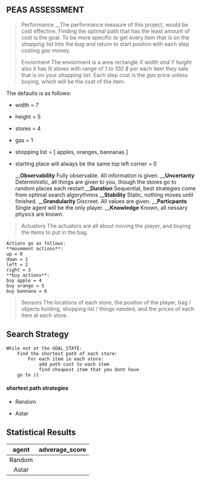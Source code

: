 ## PEAS ASSESSMENT

> Performance
    __The performance measure of this project, would be cost effective. Finding the 
    optimal path that has the least amount of cost is the goal. To be more specific
    to get every item that is on the *shopping list* into the *bag* and return to
    start positon with each step costing *gas* money.

> Enviorment
The enviorment is a area rectangle *X width and Y height* also it has *N stores*
    with range of *1 to 100 $* per each item they sale that is on your *shopping list*.
    Each step cost is the *gas* price unless buying, which will be the cost of the item.

The defaults is as follows:
- width = 7
- height = 5
- stores = 4
- gas = 1
- shopping list = [ apples, oranges, bannanas ]
- starting place will always be the same top left corner = 0

    __**Observability** Fully observable. All information is given.
    __**Uncertanty** Deterministic, all things are given to you, though the stores go to random places each restart
    __**Duration** Sequential, best strategies come from optimal search algorythmns
    __**Stability** Static, nothing moves until finished.
    __**Grandularity** Discreet. All values are given.
    __**Particpants** Single agent will be the only player.
    __**Knowledge** Known, all nessary physics are known.

> Actuators
    The actuators are all about moving the player, and buying the items to put in
    the bag.

    Actions go as follows:
    **movement actions**:
    up = 0
    down = 1
    left = 2
    right = 3
    **buy actions**:
    buy apple = 4
    buy orange = 5
    buy bannana = 6

> Sensors
    The locations of each store, the positon of the player, 
    bag / objects holding, shopping list / things needed, 
    and the prices of each item at each store.


## Search Strategy

```
While not at the GOAL_STATE:
    Find the shortest path of each store:
        For each item in each store:
            add path cost to each item
            find cheapest item that you dont have
    go to it
```

#### shortest path strategies

- Random 

- Astar

<!-- - Iteritive Deepening -->

<!-- - BFS -->

## Statistical Results 

| agent | adverage_score |
|:-----:| -------------- |
| Random|                |
| Astar |                |



